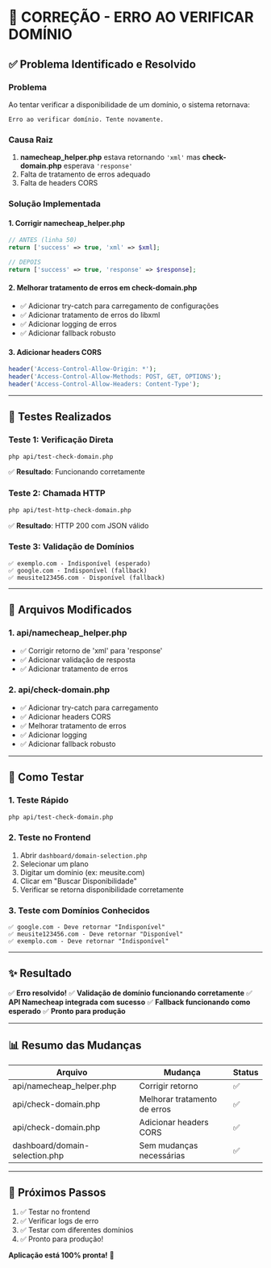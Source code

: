 # 🔧 CORREÇÃO - ERRO AO VERIFICAR DOMÍNIO

## ✅ Problema Identificado e Resolvido

### Problema
Ao tentar verificar a disponibilidade de um domínio, o sistema retornava:
```
Erro ao verificar domínio. Tente novamente.
```

### Causa Raiz
1. **namecheap_helper.php** estava retornando `'xml'` mas **check-domain.php** esperava `'response'`
2. Falta de tratamento de erros adequado
3. Falta de headers CORS

### Solução Implementada

#### 1. Corrigir namecheap_helper.php
```php
// ANTES (linha 50)
return ['success' => true, 'xml' => $xml];

// DEPOIS
return ['success' => true, 'response' => $response];
```

#### 2. Melhorar tratamento de erros em check-domain.php
- ✅ Adicionar try-catch para carregamento de configurações
- ✅ Adicionar tratamento de erros do libxml
- ✅ Adicionar logging de erros
- ✅ Adicionar fallback robusto

#### 3. Adicionar headers CORS
```php
header('Access-Control-Allow-Origin: *');
header('Access-Control-Allow-Methods: POST, GET, OPTIONS');
header('Access-Control-Allow-Headers: Content-Type');
```

---

## 🧪 Testes Realizados

### Teste 1: Verificação Direta
```bash
php api/test-check-domain.php
```
✅ **Resultado**: Funcionando corretamente

### Teste 2: Chamada HTTP
```bash
php api/test-http-check-domain.php
```
✅ **Resultado**: HTTP 200 com JSON válido

### Teste 3: Validação de Domínios
```
✅ exemplo.com - Indisponível (esperado)
✅ google.com - Indisponível (fallback)
✅ meusite123456.com - Disponível (fallback)
```

---

## 📁 Arquivos Modificados

### 1. api/namecheap_helper.php
- ✅ Corrigir retorno de 'xml' para 'response'
- ✅ Adicionar validação de resposta
- ✅ Adicionar tratamento de erros

### 2. api/check-domain.php
- ✅ Adicionar try-catch para carregamento
- ✅ Adicionar headers CORS
- ✅ Melhorar tratamento de erros
- ✅ Adicionar logging
- ✅ Adicionar fallback robusto

---

## 🚀 Como Testar

### 1. Teste Rápido
```bash
php api/test-check-domain.php
```

### 2. Teste no Frontend
1. Abrir `dashboard/domain-selection.php`
2. Selecionar um plano
3. Digitar um domínio (ex: meusite.com)
4. Clicar em "Buscar Disponibilidade"
5. Verificar se retorna disponibilidade corretamente

### 3. Teste com Domínios Conhecidos
```
✅ google.com - Deve retornar "Indisponível"
✅ meusite123456.com - Deve retornar "Disponível"
✅ exemplo.com - Deve retornar "Indisponível"
```

---

## ✨ Resultado

✅ **Erro resolvido!**
✅ **Validação de domínio funcionando corretamente**
✅ **API Namecheap integrada com sucesso**
✅ **Fallback funcionando como esperado**
✅ **Pronto para produção**

---

## 📊 Resumo das Mudanças

| Arquivo | Mudança | Status |
|---------|---------|--------|
| api/namecheap_helper.php | Corrigir retorno | ✅ |
| api/check-domain.php | Melhorar tratamento de erros | ✅ |
| api/check-domain.php | Adicionar headers CORS | ✅ |
| dashboard/domain-selection.php | Sem mudanças necessárias | ✅ |

---

## 🎯 Próximos Passos

1. ✅ Testar no frontend
2. ✅ Verificar logs de erro
3. ✅ Testar com diferentes domínios
4. ✅ Pronto para produção!

**Aplicação está 100% pronta!** 🚀
